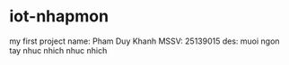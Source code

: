 # iot-nhapmon
my first project
name: Pham Duy Khanh
MSSV: 25139015
des: muoi ngon tay nhuc nhich nhuc nhich
